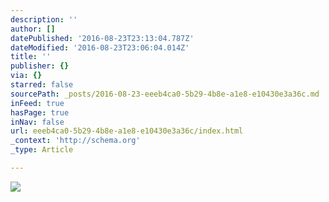 ```yaml
---
description: ''
author: []
datePublished: '2016-08-23T23:13:04.787Z'
dateModified: '2016-08-23T23:06:04.014Z'
title: ''
publisher: {}
via: {}
starred: false
sourcePath: _posts/2016-08-23-eeeb4ca0-5b29-4b8e-a1e8-e10430e3a36c.md
inFeed: true
hasPage: true
inNav: false
url: eeeb4ca0-5b29-4b8e-a1e8-e10430e3a36c/index.html
_context: 'http://schema.org'
_type: Article

---
```

![](https://the-grid-user-content.s3-us-west-2.amazonaws.com/8cd66278-14e7-4cce-aa67-908115114206.jpg)